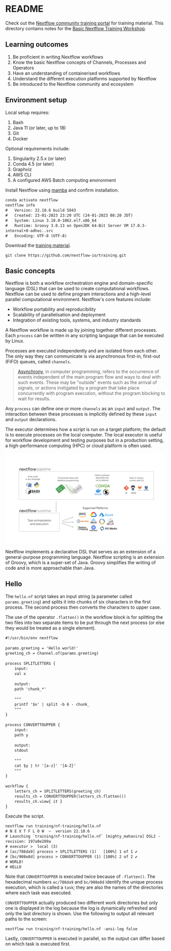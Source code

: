 # README

Check out the [Nextflow community training
portal](https://training.nextflow.io/) for training material. This directory
contains notes for the [Basic Nextflow Training
Workshop](https://training.nextflow.io/basic_training/).

## Learning outcomes

1. Be proficient in writing Nextflow workflows
2. Know the basic Nextflow concepts of Channels, Processes and Operators
3. Have an understanding of containerised workflows
4. Understand the different execution platforms supported by Nextflow
5. Be introduced to the Nextflow community and ecosystem

## Environment setup

Local setup requires:

1. Bash
2. Java 11 (or later, up to 18)
3. Git
4. Docker

Optional requirements include:

1. Singularity 2.5.x (or later)
2. Conda 4.5 (or later)
3. Graphviz
4. AWS CLI
5. A configured AWS Batch computing environment

Install Nextflow using
[mamba](https://github.com/davetang/learning_nextflow#installation) and confirm
installation.

```console
conda activate nextflow
nextflow info
#   Version: 22.10.6 build 5843
#   Created: 23-01-2023 23:20 UTC (24-01-2023 08:20 JDT)
#   System: Linux 3.10.0-1062.el7.x86_64
#   Runtime: Groovy 3.0.13 on OpenJDK 64-Bit Server VM 17.0.3-internal+0-adhoc..src
#   Encoding: UTF-8 (UTF-8)
```

Download the [training material](https://github.com/nextflow-io/training).

```console
git clone https://github.com/nextflow-io/training.git
```

## Basic concepts

Nextflow is both a workflow orchestration engine and domain-specific language
(DSL) that can be used to create computational workflows. Nextflow can be used
to define program interactions and a high-level parallel computational
environment. Nextflow's core features include:

* Workflow portability and reproducibility
* Scalability of parallelisation and deployment
* Integration of existing tools, systems, and industry standards

A Nextflow workflow is made up by joining together different processes. Each
`process` can be written in any scripting language that can be executed by
Linux.

Processes are executed independently and are isolated from each other. The only
way they can communicate is via asynchronous first-in, first-out (FIFO) queues,
called `channels`.

> [Asynchrony](https://en.wikipedia.org/wiki/Asynchrony_(computer_programming)),
> in computer programming, refers to the occurrence of events independent of the
> main program flow and ways to deal with such events. These may be "outside"
> events such as the arrival of signals, or actions instigated by a program that
> take place concurrently with program execution, without the program blocking to
> wait for results.

Any `process` can define one or more `channels` as an `input` and `output`. The
interaction between these processes is implicitly defined by these `input` and
`output` declarations.

The executor determines how a script is run on a target platform; the default
is to execute processes on the local computer. The local executor is useful for
workflow development and testing purposes but in a production setting, a
high-performance computing (HPC) or cloud platform is often used.

![Execution](img/execution_abstraction.png)

Nextflow implements a declarative DSL that serves as an extension of a
general-purpose programming language. Nextflow scripting is an extension of
Groovy, which is a super-set of Java. Groovy simplifies the writing of code and
is more approachable than Java.

## Hello

The `hello.nf` script takes an input string (a parameter called
`params.greeting`) and splits it into chunks of six characters in the first
process. The second process then converts the characters to upper case.

The use of the operator `.flatten()` in the workflow block is for splitting the
two files into two separate items to be put through the next process (or else
they would be treated as a single element).

```nextflow
#!/usr/bin/env nextflow

params.greeting = 'Hello world!'
greeting_ch = Channel.of(params.greeting)

process SPLITLETTERS {
    input:
    val x

    output:
    path 'chunk_*'

    """
    printf '$x' | split -b 6 - chunk_
    """
}

process CONVERTTOUPPER {
    input:
    path y

    output:
    stdout

    """
    cat $y | tr '[a-z]' '[A-Z]' 
    """
}

workflow {
    letters_ch = SPLITLETTERS(greeting_ch)
    results_ch = CONVERTTOUPPER(letters_ch.flatten())
    results_ch.view{ it }
}
```

Execute the script.

```console
nextflow run training/nf-training/hello.nf
# N E X T F L O W  ~  version 22.10.6
# Launching `training/nf-training/hello.nf` [mighty_mahavira] DSL2 - revision: 197a0e289a
# executor >  local (3)
# [ac/786da9] process > SPLITLETTERS (1)   [100%] 1 of 1 ✔
# [bc/908e8d] process > CONVERTTOUPPER (1) [100%] 2 of 2 ✔
# WORLD!
# HELLO
```

Note that `CONVERTTOUPPER` is executed twice because of `.flatten()`. The
hexadecimal numbers `ac/786da9` and `bc/908e8d` identify the unique process
execution, which is called a `task`; they are also the names of the directories
where each task was executed.

`CONVERTTOUPPER` actually produced two different work directories but only one
is displayed in the log because the log is dynamically refreshed and only the
last directory is shown. Use the following to output all relevant paths to the
screen:

```console
nextflow run training/nf-training/hello.nf -ansi-log false
```

Lastly, `CONVERTTOUPPER` is executed in parallel, so the output can differ
based on which task is executed first.
